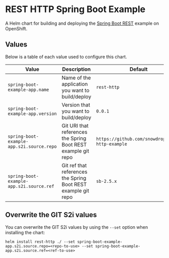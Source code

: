 # REST HTTP Spring Boot Example
A Helm chart for building and deploying the [Spring Boot REST](https://github.com/snowdrop/rest-http-example) example on OpenShift.

## Values
Below is a table of each value used to configure this chart.

| Value | Description | Default |
| ----- | ----------- | ------- |
| `spring-boot-example-app.name` | Name of the application you want to build/deploy | `rest-http` |
| `spring-boot-example-app.version` | Version that you want to build/deploy | `0.0.1` |
| `spring-boot-example-app.s2i.source.repo` | Git URI that references the Spring Boot REST example git repo | `https://github.com/snowdrop/rest-http-example` |
| `spring-boot-example-app.s2i.source.ref` | Git ref that references the Spring Boot REST example git repo | `sb-2.5.x` |

## Overwrite the GIT S2i values
You can overwrite the GIT S2i values by using the `--set` option when installing the chart:

```
helm install rest-http ./ --set spring-boot-example-app.s2i.source.repo=<repo-to-use> --set spring-boot-example-app.s2i.source.ref=<ref-to-use>
```